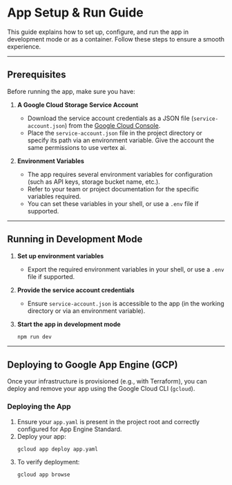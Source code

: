 # App Setup & Run Guide

This guide explains how to set up, configure, and run the app in development mode or as a container. Follow these steps to ensure a smooth experience.

---

## Prerequisites

Before running the app, make sure you have:

1. **A Google Cloud Storage Service Account**
   - Download the service account credentials as a JSON file (`service-account.json`) from the [Google Cloud Console](https://console.cloud.google.com/iam-admin/serviceaccounts).
   - Place the `service-account.json` file in the project directory or specify its path via an environment variable. Give the account the same permissions to use vertex ai.

2. **Environment Variables**
   - The app requires several environment variables for configuration (such as API keys, storage bucket name, etc.).
   - Refer to your team or project documentation for the specific variables required.
   - You can set these variables in your shell, or use a `.env` file if supported.

---

## Running in Development Mode

1. **Set up environment variables**
   - Export the required environment variables in your shell, or use a `.env` file if supported.

2. **Provide the service account credentials**
   - Ensure `service-account.json` is accessible to the app (in the working directory or via an environment variable).

3. **Start the app in development mode**
   ```sh
   npm run dev

---

## Deploying to Google App Engine (GCP)

Once your infrastructure is provisioned (e.g., with Terraform), you can deploy and remove your app using the Google Cloud CLI (`gcloud`).

### Deploying the App

1. Ensure your `app.yaml` is present in the project root and correctly configured for App Engine Standard.
2. Deploy your app:
   ```sh
   gcloud app deploy app.yaml
   ```
3. To verify deployment:
   ```sh
   gcloud app browse
   ```
